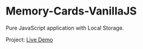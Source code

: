# Memory-Cards-VanillaJS
Pure JavaScript application with Local Storage.

 Project:  [Live Demo](https://emretopal17.github.io/Memory-Cards-VanillaJS/)

